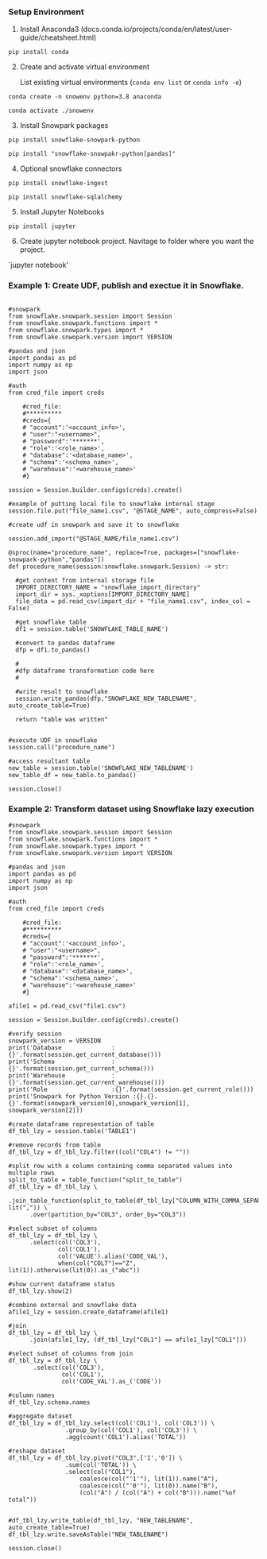 ### Setup Environment

1. Install Anaconda3 (docs.conda.io/projects/conda/en/latest/user-guide/cheatsheet.html)

`pip install conda`

2. Create and activate virtual environment

    List existing virtual environments (`conda env list` or `conda info -e`)

`conda create -n snowenv python=3.8 anaconda`

`conda activate ./snowenv`

3. Install Snowpark packages

`pip install snowflake-snowpark-python`

`pip install "snowflake-snowpakr-python[pandas]"`

4. Optional snowflake connectors

`pip install snowflake-ingest`

`pip install snowflake-sqlalchemy`

5. Install Jupyter Notebooks

`pip install jupyter`

6. Create jupyter notebook project.  Navitage to folder where you want the project.

`jupyter notebook'

### Example 1: Create UDF, publish and exectue it in Snowflake.

```

#snowpark
from snowflake.snowpark.session import Session 
from snowflake.snowpark.functions import * 
from snowflake.snowpark.types import * 
from snowflake.snwopark.version import VERSION 

#pandas and json 
import pandas as pd 
import numpy as np 
import json 

#auth 
from cred_file import creds 

    #cred_file: 
    #**********
    #creds={ 
    # "account":'<account_info>', 
    # "user":"<username>", 
    # "password":'*******', 
    # "role":'<role_name>', 
    # "database":'<database_name>', 
    # "schema":'<schema_name>',
    # "warehouse":'<warehouse_name>' 
    #}

session = Session.builder.configs(creds).create()

#example of putting local file to snowflake internal stage 
session.file.put("file_name1.csv", "@STAGE_NAME", auto_compress=False)

#create udf in snowpark and save it to snowflake 

session.add_import("@STAGE_NAME/file_name1.csv")

@sproc(name="procedure_name", replace=True, packages=["snowflake-snowpark-python","pandas"])
def procedure_name(session:snowflake.snowpark.Session) -> str: 
  
  #get content from internal storage file 
  IMPORT_DIRECTORY_NAME = "snowflake_import_directory" 
  import_dir = sys._xoptions[IMPORT_DIRECTORY_NAME]
  file_data = pd.read_csv(import_dir + "file_name1.csv", index_col = False)
  
  #get snowflake table 
  df1 = session.table('SNOWFLAKE_TABLE_NAME')
  
  #convert to pandas dataframe 
  dfp = df1.to_pandas() 
  
  #
  #dfp dataframe transformation code here
  #
  
  #write result to snowflake 
  session.write_pandas(dfp,"SNOWFLAKE_NEW_TABLENAME", auto_create_table=True)
  
  return "table was written"
  
  
#execute UDF in snowflake
session.call("procedure_name")

#access resultant table 
new_table = session.table('SNOWFLAKE_NEW_TABLENAME') 
new_table_df = new_table.to_pandas()

session.close()

```

### Example 2: Transform dataset using Snowflake lazy execution

```
#snowpark
from snowflake.snowpark.session import Session 
from snowflake.snowpark.functions import * 
from snowflake.snowpark.types import * 
from snowflake.snwopark.version import VERSION 

#pandas and json 
import pandas as pd 
import numpy as np 
import json 

#auth 
from cred_file import creds 

    #cred_file: 
    #**********
    #creds={ 
    # "account":'<account_info>', 
    # "user":"<username>", 
    # "password":'*******', 
    # "role":'<role_name>', 
    # "database":'<database_name>', 
    # "schema":'<schema_name>',
    # "warehouse":'<warehouse_name>' 
    #}

afile1 = pd.read_csv("file1.csv")

session = Session.builder.config(creds).create() 

#verify session 
snowpark_version = VERSION
print('Database              :{}'.format(session.get_current_database()))
print('Schema                :{}'.format(session.get_current_schema()))
print('Warehouse             :{}'.format(session.get_current_warehouse()))
print('Role                  :{}'.format(session.get_current_role()))
print('Snowpark for Python Version :{}.{}.{}'.format(snowpark_version[0],snowpark_version[1], snowpark_version[2]))

#create dataframe representation of table
df_tbl_lzy = session.table('TABLE1')

#remove records from table
df_tbl_lzy = df_tbl_lzy.filter((col("COL4") != ""))

#split row with a column containing comma separated values into multiple rows
split_to_table = table_function("split_to_table")
df_tbl_lzy = df_tbl_lzy \
      .join_table_function(split_to_table(df_tbl_lzy["COLUMN_WITH_COMMA_SEPARATED_VALUES"], lit(",")) \
      .over(partition_by="COL3", order_by="COL3"))
      
#select subset of columns
df_tbl_lzy = df_tbl_lzy \
      .select(col('COL3'), 
              col('COL1'),
              col('VALUE').alias('CODE_VAL'),
              when(col("COL7")=="Z", lit(1)).otherwise(lit(0)).as_("abc"))
              
#show current dataframe status
df_tbl_lzy.show(2)

#combine external and snowflake data
afile1_lzy = session.create_dataframe(afile1)

#join
df_tbl_lzy = df_tbl_lzy \
      .join(afile1_lzy, (df_tbl_lzy["COL1"] == afile1_lzy["COL1"]))
      
#select subset of columns from join
df_tbl_lzy = df_tbl_lzy \
       .select(col('COL3'), 
               col('COL1'),
               col('CODE_VAL').as_('CODE'))
              
#column names
df_tbl_lzy.schema.names

#aggregate dataset
df_tbl_lzy = df_tbl_lzy.select(col('COL1'), col('COL3')) \ 
                .group_by(col('COL1'), col('COL3')) \ 
                .agg(count('COL1').alias('TOTAL'))
                
#reshape dataset
df_tbl_lzy = df_tbl_lzy.pivot("COL3",['1','0']) \ 
                .sum(col('TOTAL')) \
                .select(col("COL1"),
                    coalesce(col("'1'"), lit(1)).name("A"),
                    coalesce(col("'0'"), lit(0)).name("B"),
                    (col("A") / (col("A") + col("B"))).name("%of total"))


#df_tbl_lzy.write_table(df_tbl_lzy, "NEW_TABLENAME", auto_create_table=True)
df_tbl_lzy.write.saveAsTable("NEW_TABLENAME")

session.close()

```





